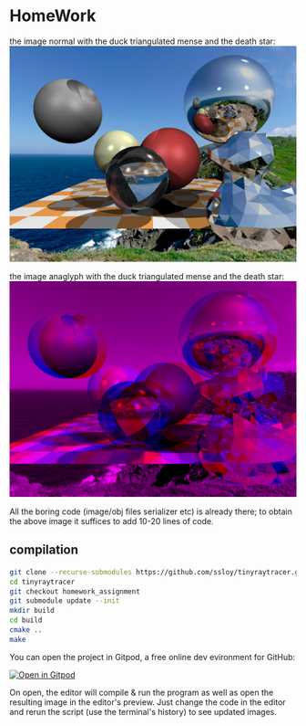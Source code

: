 # HomeWork

the image normal with the duck triangulated mense and the death star:
![](https://github.com/ge8u/tinyraytracer/blob/main/out_normal.jpg)

the image anaglyph with the duck triangulated mense and the death star:
![](https://github.com/ge8u/tinyraytracer/blob/main/out_anaglyph.jpg)

All the boring code (image/obj files serializer etc) is already there; to obtain the above image it suffices to add 10-20 lines of code.


## compilation
```sh
git clone --recurse-submodules https://github.com/ssloy/tinyraytracer.git
cd tinyraytracer
git checkout homework_assignment
git submodule update --init
mkdir build
cd build
cmake ..  
make
```
You can open the project in Gitpod, a free online dev evironment for GitHub:

[![Open in Gitpod](https://gitpod.io/button/open-in-gitpod.svg)](https://gitpod.io/#https://github.com/ssloy/tinyraytracer/tree/homework_assignment)

On open, the editor will compile & run the program as well as open the resulting image in the editor's preview.
Just change the code in the editor and rerun the script (use the terminal's history) to see updated images.
